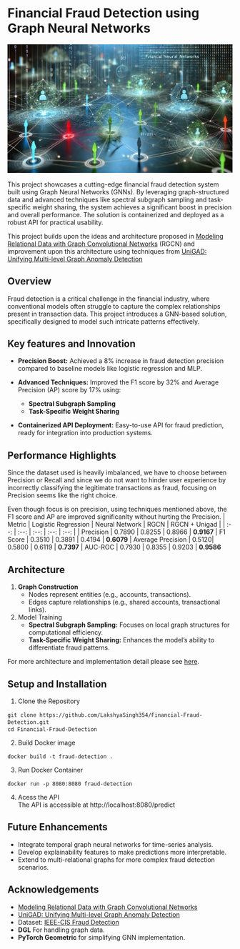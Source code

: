 # Financial Fraud Detection using Graph Neural Networks

![GNN Fraud Detection](img_landscape.webp)

This project showcases a cutting-edge financial fraud detection system built using Graph Neural Networks (GNNs). By leveraging graph-structured data and advanced techniques like spectral subgraph sampling and task-specific weight sharing, the system achieves a significant boost in precision and overall performance. The solution is containerized and deployed as a robust API for practical usability.

This project builds upon the ideas and architecture proposed in [Modeling Relational Data with Graph Convolutional Networks](https://arxiv.org/abs/1703.06103) (RGCN) and improvement upon this architecture using techniques from [UniGAD: Unifying Multi-level Graph Anomaly Detection](https://arxiv.org/abs/2411.06427)


## Overview
Fraud detection is a critical challenge in the financial industry, where conventional models often struggle to capture the complex relationships present in transaction data. This project introduces a GNN-based solution, specifically designed to model such intricate patterns effectively.

## Key features and Innovation
- **Precision Boost:** Achieved a 8% increase in fraud detection precision compared to baseline models like logistic regression and MLP.
- **Advanced Techniques:** Improved the F1 score by 32% and Average Precision (AP) score by 17% using:
    - **Spectral Subgraph Sampling**
    - **Task-Specific Weight Sharing**

- **Containerized API Deployment:** Easy-to-use API for fraud prediction, ready for integration into production systems.

## Performance Highlights
Since the dataset used is heavily imbalanced, we have to choose between Precision or Recall and since we do not want to hinder user experience by incorrectly classifying the legitimate transactions as fraud, focusing on Precision seems like the right choice.

Even though focus is on precision, using techniques mentioned above, the F1 score and AP are improved significanlty without hurting the Precision.
| Metric | Logistic Regression | Neural Network | RGCN | RGCN + Unigad |
| :--: | :--: | :--: | :--: | :--: |
| Precision | 0.7890 | 0.8255 | 0.8966 | **0.9167**
| F1 Score | 0.3510 | 0.3891 | 0.4194 | **0.6079**
| Average Precision | 0.5120| 0.5800 | 0.6119 | **0.7397**
| AUC-ROC | 0.7930 | 0.8355 | 0.9203 | **0.9586**

## Architecture
1.	**Graph Construction**
     - Nodes represent entities (e.g., accounts, transactions).
     - Edges capture relationships (e.g., shared accounts, transactional links).
2. Model Training
    - **Spectral Subgraph Sampling:** Focuses on local graph structures for computational efficiency.
    - **Task-Specific Weight Sharing:** Enhances the model’s ability to differentiate fraud patterns. 

For more architecture and implementation detail please see [here](https://lakshyasingh.tech/projects/fraud-detection).

## Setup and Installation
1.	Clone the Repository
```shell
git clone https://github.com/LakshyaSingh354/Financial-Fraud-Detection.git 
cd Financial-Fraud-Detection
```

2. Build Docker image
```shell
docker build -t fraud-detection .  
```

3. Run Docker Container
```shell
docker run -p 8080:8080 fraud-detection  
```

4. Acess the API <br />
The API is accessible at http://localhost:8080/predict

## Future Enhancements
- Integrate temporal graph neural networks for time-series analysis.
- Develop explainability features to make predictions more interpretable.
- Extend to multi-relational graphs for more complex fraud detection scenarios.

## Acknowledgements
- [Modeling Relational Data with Graph Convolutional Networks](https://arxiv.org/abs/1703.06103)
- [UniGAD: Unifying Multi-level Graph Anomaly Detection](https://arxiv.org/abs/2411.06427)
- Dataset: [IEEE-CIS Fraud Detection](https://www.kaggle.com/competitions/ieee-fraud-detection/data)
- **DGL** For handling graph data.
- **PyTorch Geometric** for simplifying GNN implementation.
